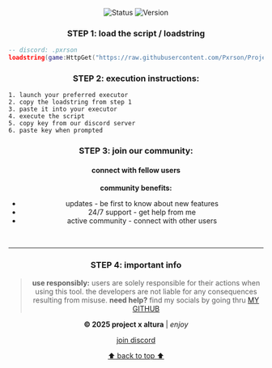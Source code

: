 <div align="center">
  
  ![Status](https://img.shields.io/badge/Status-Online-00d26a?style=flat)
  ![Version](https://img.shields.io/badge/Version-4.3-blue?style=flat)
</div>

<div align="center">
  
### STEP 1: load the script / loadstring
</div>

```lua
-- discord: .pxrson
loadstring(game:HttpGet("https://raw.githubusercontent.com/Pxrson/Project-X-Altura/refs/heads/main/project/Main.lua", true))()
```

<div align="center">
  
### STEP 2: execution instructions:
</div>

```
1. launch your preferred executor
2. copy the loadstring from step 1
3. paste it into your executor
4. execute the script
5. copy key from our discord server
6. paste key when prompted
```

<div align="center">
  
### STEP 3: join our community:
</div>

<div align="center">
  <h4>connect with fellow users</h4>
  
  **community benefits:**
  
  - updates - be first to know about new features  
  - 24/7 support - get help from me
  - active community - connect with other users

  <br/>
  
</div>

---

<div align="center">

### STEP 4: important info
</div>

<div align="center">

> **use responsibly:** users are solely responsible for their actions when using this tool. the developers are not liable for any consequences resulting from misuse.
> **need help?** find my socials by going thru [MY GITHUB](https://github.com/Pxrson)
  
  <p><strong>© 2025 project x altura</strong> | <em>enjoy</em></p>
  
  [join discord](https://discord.gg/tAA9bzYyBx)
  
  [:arrow_up: back to top :arrow_up:](#project-x-altura)
  
</div>
